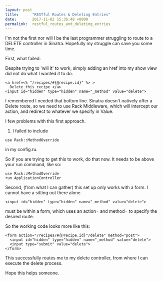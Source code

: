 ```yaml
---
layout: post
title:      "RESTful Routes & Deleting Entries"
date:       2017-11-02 15:36:48 +0000
permalink:  restful_routes_and_deleting_entries
---
```



I'm not the first nor will I be the last programmer struggling to route to a DELETE controller in Sinatra.  Hopefully my struggle can save you some time.

First, what failed:

Despite trying to 'will it' to work, simply adding an href into my show view did not do what I wanted it to do.

```
<a href=<% "/recipes/#{@recipe.id}" %> >
  Delete this recipe </a>
<input id="hidden" type="hidden" name="_method" value="delete">
```

I remembered I needed that bottom line.  Sinatra doesn't natively offer a Delete route, so we need to use Rack Middleware, which will intercept our action, and redirect to whatever we specify in Value.

I few problems with this first approach.

1.  I failed to include 
```
use Rack::MethodOverride
```
in my config.ru.

So if you are trying to get this to work, do that now.  It needs to be above your run command, like so: 

```
use Rack::MethodOverride
run ApplicationController
```

Second, (from what I can gather) this set up only works with a form.  I cannot have a <a></a> sitting out there alone. 
```
<input id="hidden" type="hidden" name="_method" value="delete">
```
must be within a form, which uses an action= and method= to specify the desired route.  

So the working code looks more like this:
```
<form action="/recipes/#{@recipe.id}"/delete" method="post">
  <input id="hidden" type="hidden" name="_method" value="delete">
  <input type="submit" value="delete">
</form>
```

This successfully routes me to my delete controller, from where I can execute the delete process.

Hope this helps someone.


